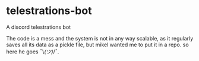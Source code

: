 # telestrations-bot
A discord telestrations bot

The code is a mess and the system is not in any way scalable, as it regularly saves all its data as a pickle file, but mikel wanted me to put it in a repo. so here he goes ¯\\_(ツ)_/¯.
